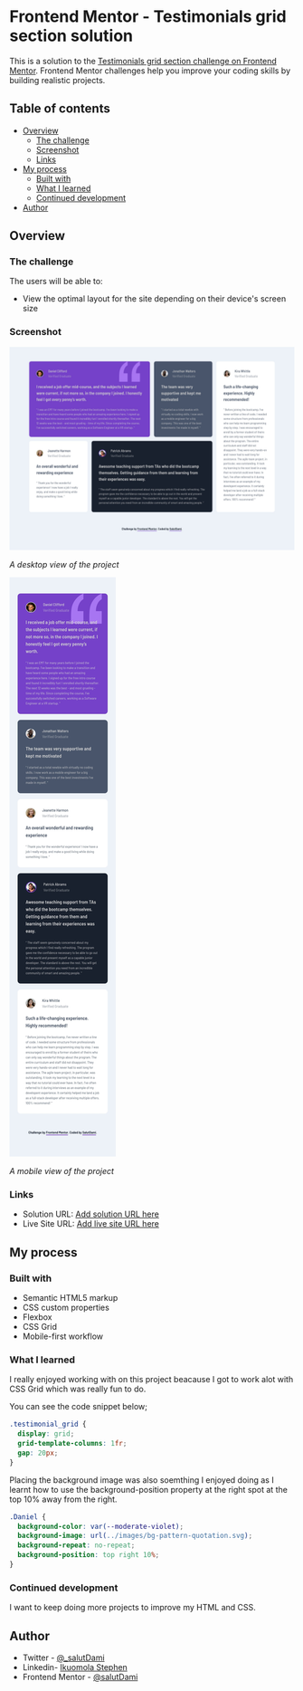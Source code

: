# Frontend Mentor - Testimonials grid section solution

This is a solution to the [Testimonials grid section challenge on Frontend Mentor](https://www.frontendmentor.io/challenges/testimonials-grid-section-Nnw6J7Un7). Frontend Mentor challenges help you improve your coding skills by building realistic projects.

## Table of contents

- [Overview](#overview)
  - [The challenge](#the-challenge)
  - [Screenshot](#screenshot)
  - [Links](#links)
- [My process](#my-process)
  - [Built with](#built-with)
  - [What I learned](#what-i-learned)
  - [Continued development](#continued-development)
- [Author](#author)

## Overview

### The challenge

The users will be able to:

- View the optimal layout for the site depending on their device's screen size

### Screenshot

![Desktop](./screenshots/Desktop.jpeg)

_A desktop view of the project_

![Mobile](./screenshots/Mobile.jpeg)

_A mobile view of the project_

### Links

- Solution URL: [Add solution URL here](https://github.com/salutDami/testimonial-grid-section)
- Live Site URL: [Add live site URL here](https://salutdami.github.io/testimonial-grid-section/)

## My process

### Built with

- Semantic HTML5 markup
- CSS custom properties
- Flexbox
- CSS Grid
- Mobile-first workflow

### What I learned

I really enjoyed working with on this project beacause I got to work alot with CSS Grid which was really fun to do.

You can see the code snippet below;

```css
.testimonial_grid {
  display: grid;
  grid-template-columns: 1fr;
  gap: 20px;
}
```

Placing the background image was also soemthing I enjoyed doing as I learnt how to use the background-position property at the right spot at the top 10% away from the right.

```css
.Daniel {
  background-color: var(--moderate-violet);
  background-image: url(../images/bg-pattern-quotation.svg);
  background-repeat: no-repeat;
  background-position: top right 10%;
}
```

### Continued development

I want to keep doing more projects to improve my HTML and CSS.

## Author

- Twitter - [@\_salutDami](https://www.twitter.com/_salutDami)
- Linkedin- [Ikuomola Stephen](https://www.linkedin.com/in/ikuomola-stephen/)
- Frontend Mentor - [@salutDami](https://www.frontendmentor.io/profile/salutDami)
